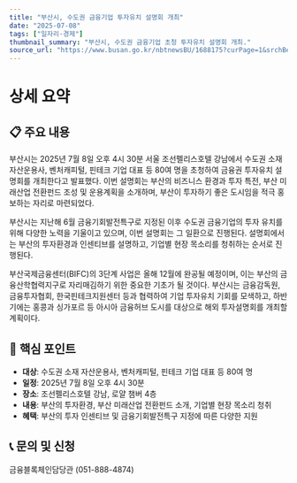 ```yaml
---
title: "부산시, 수도권 금융기업 투자유치 설명회 개최"
date: "2025-07-08"
tags: ["일자리·경제"]
thumbnail_summary: "부산시, 수도권 금융기업 초청 투자유치 설명회 개최."
source_url: "https://www.busan.go.kr/nbtnewsBU/1688175?curPage=1&srchBeginDt=&srchEndDt=&srchKey=&srchText="
---
```


# 상세 요약

## 📋 주요 내용
부산시는 2025년 7월 8일 오후 4시 30분 서울 조선펠리스호텔 강남에서 수도권 소재 자산운용사, 벤처캐피털, 핀테크 기업 대표 등 80여 명을 초청하여 금융권 투자유치 설명회를 개최한다고 발표했다. 이번 설명회는 부산의 비즈니스 환경과 투자 특전, 부산 미래산업 전환펀드 조성 및 운용계획을 소개하며, 부산이 투자하기 좋은 도시임을 적극 홍보하는 자리로 마련되었다.

부산시는 지난해 6월 금융기회발전특구로 지정된 이후 수도권 금융기업의 투자 유치를 위해 다양한 노력을 기울이고 있으며, 이번 설명회는 그 일환으로 진행된다. 설명회에서는 부산의 투자환경과 인센티브를 설명하고, 기업별 현장 목소리를 청취하는 순서로 진행된다.

부산국제금융센터(BIFC)의 3단계 사업은 올해 12월에 완공될 예정이며, 이는 부산의 금융산학협력지구로 자리매김하기 위한 중요한 기초가 될 것이다. 부산시는 금융감독원, 금융투자협회, 한국핀테크지원센터 등과 협력하여 기업 투자유치 기회를 모색하고, 하반기에는 홍콩과 싱가포르 등 아시아 금융허브 도시를 대상으로 해외 투자설명회를 개최할 계획이다.

## 🎯 핵심 포인트
- **대상**: 수도권 소재 자산운용사, 벤처캐피털, 핀테크 기업 대표 등 80여 명
- **일정**: 2025년 7월 8일 오후 4시 30분
- **장소**: 조선펠리스호텔 강남, 로얄 챔버 4층
- **내용**: 부산의 투자환경, 부산 미래산업 전환펀드 소개, 기업별 현장 목소리 청취
- **혜택**: 부산의 투자 인센티브 및 금융기회발전특구 지정에 따른 다양한 지원

## 📞 문의 및 신청
금융블록체인담당관 (051-888-4874)